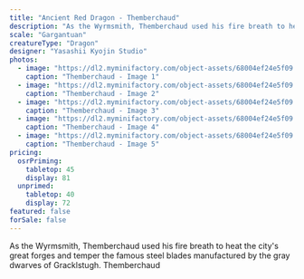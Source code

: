 ```yaml
---
title: "Ancient Red Dragon - Themberchaud"
description: "As the Wyrmsmith, Themberchaud used his fire breath to heat the city's great forges and temper the famous steel blades manufactured by the gray dwarves of Gracklstugh. Themberchaud"
scale: "Gargantuan"
creatureType: "Dragon"
designer: "Yasashii Kyojin Studio"
photos:
  - image: "https://dl2.myminifactory.com/object-assets/68004ef24e5f09.76120766/images/720X720-Dragon_Themberchaud_PS.jpg"
    caption: "Themberchaud - Image 1"
  - image: "https://dl2.myminifactory.com/object-assets/68004ef24e5f09.76120766/images/720X720-Dragon_Themberchaud_SCALE.jpg"
    caption: "Themberchaud - Image 2"
  - image: "https://dl2.myminifactory.com/object-assets/68004ef24e5f09.76120766/images/720X720-Dragon_Themberchaud_04.jpg"
    caption: "Themberchaud - Image 3"
  - image: "https://dl2.myminifactory.com/object-assets/68004ef24e5f09.76120766/images/720X720-Dragon_Themberchaud_02.jpg"
    caption: "Themberchaud - Image 4"
  - image: "https://dl2.myminifactory.com/object-assets/68004ef24e5f09.76120766/images/720X720-Dragon_Themberchaud_01.jpg"
    caption: "Themberchaud - Image 5"
pricing:
  osrPriming:
    tabletop: 45
    display: 81
  unprimed:
    tabletop: 40
    display: 72
featured: false
forSale: false
---
```


As the Wyrmsmith, Themberchaud used his fire breath to heat the city's great forges and temper the famous steel blades manufactured by the gray dwarves of Gracklstugh. Themberchaud